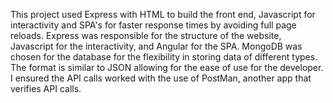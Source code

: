 This project used Express with HTML to build the front end, Javascript for interactivity and SPA's for faster response times by avoiding full page reloads. Express was responsible for the structure of the website, Javascript for the 
interactivity, and Angular for the SPA. MongoDB was chosen for the database for the flexibility in storing data of different types. The format is similar to JSON allowing for the ease of use for the developer. I ensured the 
API calls worked with the use of PostMan, another app that verifies API calls.
